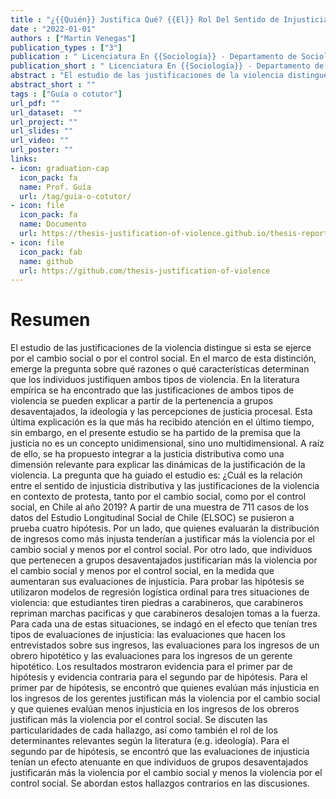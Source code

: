 ```yaml
---
title : "¿{{Quién}} Justifica Qué? {{El}} Rol Del Sentido de Injusticia En Las Justificaciones de Violencia En Contexto de Protesta"
date : "2022-01-01"
authors : ["Martin Venegas"]
publication_types : ["3"]
publication : " Licenciatura En {{Sociología}} - Departamento de Sociología, Facultad de Ciencias Sociales, Universidad de Chile. {Santiago de Chile}"
publication_short : " Licenciatura En {{Sociología}} - Departamento de Sociología, Facultad de Ciencias Sociales, Universidad de Chile. {Santiago de Chile}"
abstract : "El estudio de las justificaciones de la violencia distingue si esta se ejerce por el cambio social o por el control social. En el marco de esta distinción, emerge la pregunta sobre qué razones o qué características determinan que los individuos justifiquen ambos tipos de violencia"
abstract_short : ""
tags : ["Guía o cotutor"]
url_pdf: "" 
url_dataset:  "" 
url_project: "" 
url_slides: "" 
url_video: "" 
url_poster: ""
links: 
- icon: graduation-cap 
  icon_pack: fa 
  name: Prof. Guía 
  url: /tag/guia-o-cotutor/ 
- icon: file 
  icon_pack: fa 
  name: Documento 
  url: https://thesis-justification-of-violence.github.io/thesis-report/index.html 
- icon: file 
  icon_pack: fab 
  name: github 
  url: https://github.com/thesis-justification-of-violence
---
```

# Resumen
El estudio de las justificaciones de la violencia distingue si esta se ejerce por el cambio social o por el control social. En el marco de esta distinción, emerge la pregunta sobre qué razones o qué características determinan que los individuos justifiquen ambos tipos de violencia. En la literatura empírica se ha encontrado que las justificaciones de ambos tipos de violencia se pueden explicar a partir de la pertenencia a grupos desaventajados, la ideología y las percepciones de justicia procesal. Esta última explicación es la que más ha recibido atención en el último tiempo, sin embargo, en el presente estudio se ha partido de la premisa que la justicia no es un concepto unidimensional, sino uno multidimensional. A raíz de ello, se ha propuesto integrar a la justicia distributiva como una dimensión relevante para explicar las dinámicas de la justificación de la violencia. La pregunta que ha guiado el estudio es: ¿Cuál es la relación entre el sentido de injusticia distributiva y las justificaciones de la violencia en contexto de protesta, tanto por el cambio social, como por el control social, en Chile al año 2019?
A partir de una muestra de 711 casos de los datos del Estudio Longitudinal Social de Chile (ELSOC) se pusieron a prueba cuatro hipótesis. Por un lado, que quienes evaluarán la distribución de ingresos como más injusta tenderían a justificar más la violencia por el cambio social y menos por el control social. Por otro lado, que individuos que pertenecen a grupos desaventajados justificarían más la violencia por el cambio social y menos por el control social, en la medida que aumentaran sus evaluaciones de injusticia. Para probar las hipótesis se utilizaron modelos de regresión logística ordinal para tres situaciones de violencia: que estudiantes tiren piedras a carabineros, que carabineros repriman marchas pacificas y que carabineros desalojen tomas a la fuerza. Para cada una de estas situaciones, se indagó en el efecto que tenían tres tipos de evaluaciones de injusticia: las evaluaciones que hacen los entrevistados sobre sus ingresos, las evaluaciones para los ingresos de un obrero hipotético y las evaluaciones para los ingresos de un gerente hipotético.
Los resultados mostraron evidencia para el primer par de hipótesis y evidencia contraria para el segundo par de hipótesis. Para el primer par de hipótesis, se encontró que quienes evalúan más injusticia en los ingresos de los gerentes justifican más la violencia por el cambio social y que quienes evalúan menos injusticia en los ingresos de los obreros justifican más la violencia por el control social. Se discuten las particularidades de cada hallazgo, así como también el rol de los determinantes relevantes según la literatura (e.g. ideología). Para el segundo par de hipótesis, se encontró que las evaluaciones de injusticia tenían un efecto atenuante en que individuos de grupos desaventajados justificarán más la violencia por el cambio social y menos la violencia por el control social. Se abordan estos hallazgos contrarios en las discusiones.
